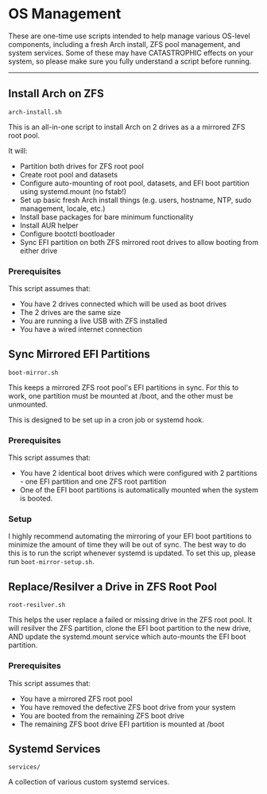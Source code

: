 # OS Management

These are one-time use scripts intended to help manage various OS-level components, including a fresh Arch install, ZFS pool management, and system services.
Some of these may have CATASTROPHIC effects on your system, so please make sure you fully understand a script before running.

---

## Install Arch on ZFS
`arch-install.sh`

This is an all-in-one script to install Arch on 2 drives as a a mirrored ZFS root pool.

It will:
- Partition both drives for ZFS root pool
- Create root pool and datasets
- Configure auto-mounting of root pool, datasets, and EFI boot partition using systemd.mount (no fstab!)
- Set up basic fresh Arch install things (e.g. users, hostname, NTP, sudo management, locale, etc.)
- Install base packages for bare minimum functionality
- Install AUR helper
- Configure bootctl bootloader
- Sync EFI partition on both ZFS mirrored root drives to allow booting from either drive

### Prerequisites
This script assumes that:
- You have 2 drives connected which will be used as boot drives
- The 2 drives are the same size
- You are running a live USB with ZFS installed
- You have a wired internet connection


## Sync Mirrored EFI Partitions
`boot-mirror.sh`

This keeps a mirrored ZFS root pool's EFI partitions in sync.
For this to work, one partition must be mounted at /boot, and the other must be unmounted.

This is designed to be set up in a cron job or systemd hook.

### Prerequisites
This script assumes that:
- You have 2 identical boot drives which were configured with 2 partitions - one EFI partition and one ZFS root partition
- One of the EFI boot partitions is automatically mounted when the system is booted.

### Setup
I highly recommend automating the mirroring of your EFI boot partitions to minimize the amount of time they will be out of sync.
The best way to do this is to run the script whenever systemd is updated.
To set this up, please run `boot-mirror-setup.sh`.


## Replace/Resilver a Drive in ZFS Root Pool
`root-resilver.sh`

This helps the user replace a failed or missing drive in the ZFS root pool.
It will resilver the ZFS partition, clone the EFI boot partition to the new drive, AND update the systemd.mount service which auto-mounts the EFI boot partition.

### Prerequisites
This script assumes that:
- You have a mirrored ZFS root pool
- You have removed the defective ZFS boot drive from your system
- You are booted from the remaining ZFS boot drive
- The remaining ZFS boot drive EFI partition is mounted at /boot


## Systemd Services
`services/`

A collection of various custom systemd services.
